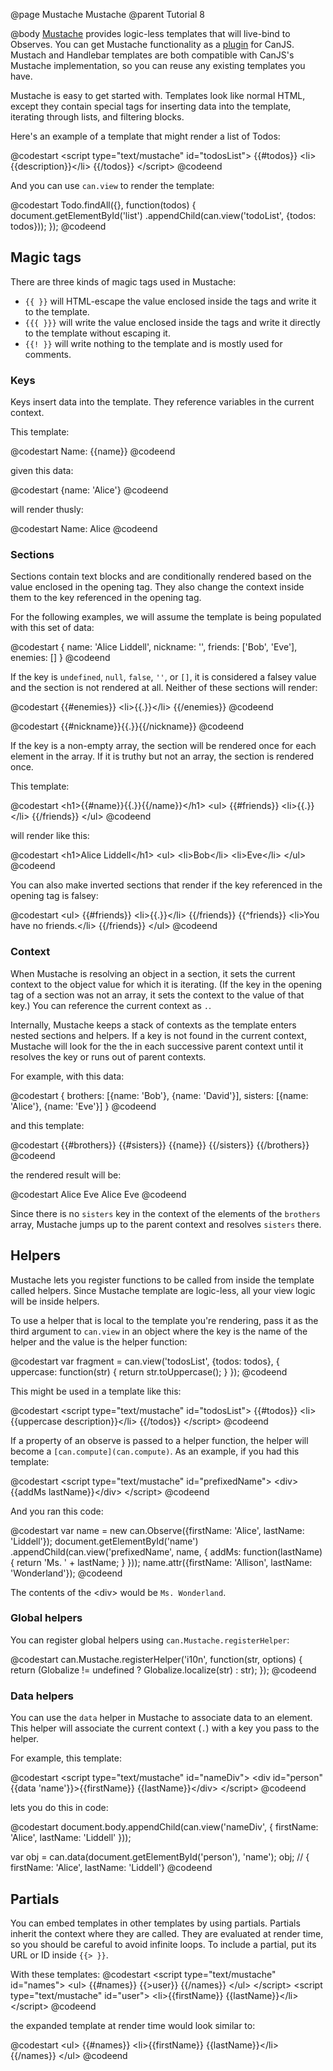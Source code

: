 @page Mustache Mustache
@parent Tutorial 8

@body
[Mustache](can.Mustache) provides logic-less templates that will live-bind to
Observes. You can get Mustache functionality as a [plugin](http://canjs.us/release/latest/can.view.mustache.js)
for CanJS. Mustach and Handlebar templates are both compatible with CanJS's
Mustache implementation, so you can reuse any existing templates you have.

Mustache is easy to get started with. Templates look like normal HTML, except
they contain special tags for inserting data into the template, iterating
through lists, and filtering blocks.

Here's an example of a template that might render a list of Todos:

@codestart
&lt;script type="text/mustache" id="todosList">
{{#todos}}
&lt;li>{{description}}&lt;/li>
{{/todos}}
&lt;/script>
@codeend

And you can use `can.view` to render the template:

@codestart
Todo.findAll({}, function(todos) {
	document.getElementById('list')
		.appendChild(can.view('todoList', {todos: todos}));
});
@codeend

## Magic tags

There are three kinds of magic tags used in Mustache:

- `{{ }}` will HTML-escape the value enclosed inside the tags and write it to
the template.
- `{{{ }}}` will write the value enclosed inside the tags and write it directly
to the template without escaping it.
- `{{! }}` will write nothing to the template and is mostly used for comments.

### Keys

Keys insert data into the template. They reference variables in the current
context.

This template:

@codestart
Name: {{name}}
@codeend

given this data:

@codestart
{name: 'Alice'}
@codeend

will render thusly:

@codestart
Name: Alice
@codeend

### Sections

Sections contain text blocks and are conditionally rendered based on the value
enclosed in the opening tag. They also change the context inside them to the
key referenced in the opening tag.

For the following examples, we will assume the template is being populated with
this set of data:

@codestart
{
	name: 'Alice Liddell',
	nickname: '',
	friends: ['Bob', 'Eve'],
	enemies: []
}
@codeend

If the key is `undefined`, `null`, `false`, `''`, or `[]`, it is considered
a falsey value and the section is not rendered at all. Neither of these sections
will render:

@codestart
{{#enemies}}
&lt;li>{{.}}&lt;/li>
{{/enemies}}
@codeend

@codestart
{{#nickname}}{{.}}{{/nickname}}
@codeend

If the key is a non-empty array, the section will be rendered once for each
element in the array. If it is truthy but not an array, the section is rendered
once.

This template:

@codestart
&lt;h1>{{#name}}{{.}}{{/name}}&lt;/h1>
&lt;ul>
	{{#friends}}
	&lt;li>{{.}}&lt;/li>
	{{/friends}}
&lt;/ul>
@codeend

will render like this:

@codestart
&lt;h1>Alice Liddell&lt;/h1>
&lt;ul>
	&lt;li>Bob&lt;/li>
	&lt;li>Eve&lt;/li>
&lt;/ul>
@codeend

You can also make inverted sections that render if the key referenced in the
opening tag is falsey:

@codestart
&lt;ul>
	{{#friends}}
	&lt;li>{{.}}&lt;/li>
	{{/friends}}
	{{^friends}}
	&lt;li>You have no friends.&lt;/li>
	{{/friends}}
&lt;/ul>
@codeend

### Context

When Mustache is resolving an object in a section, it sets the current context
to the object value for which it is iterating. (If the key in the opening tag
of a section was not an array, it sets the context to the value of that key.)
You can reference the current context as `.`.

Internally, Mustache keeps a stack of contexts as the template enters nested
sections and helpers. If a key is not found in the current context, Mustache
will look for the the in each successive parent context until it resolves the
key or runs out of parent contexts.

For example, with this data:

@codestart
{
	brothers: [{name: 'Bob'}, {name: 'David'}],
	sisters: [{name: 'Alice'}, {name: 'Eve'}]
}
@codeend

and this template:

@codestart
{{#brothers}}
	{{#sisters}}
		{{name}}
	{{/sisters}}
{{/brothers}}
@codeend

the rendered result will be:

@codestart
Alice
Eve
Alice
Eve
@codeend

Since there is no `sisters` key in the context of the elements of the `brothers`
array, Mustache jumps up to the parent context and resolves `sisters` there.

## Helpers

Mustache lets you register functions to be called from inside the template called
helpers. Since Mustache template are logic-less, all your view logic will be
inside helpers.

To use a helper that is local to the template you're rendering, pass it as the
third argument to `can.view` in an object where the key is the name of the helper
and the value is the helper function:

@codestart
var fragment = can.view('todosList', {todos: todos}, {
	uppercase: function(str) {
		return str.toUppercase();
	}
});
@codeend

This might be used in a template like this:

@codestart
&lt;script type="text/mustache" id="todosList">
{{#todos}}
&lt;li>{{uppercase description}}&lt;/li>
{{/todos}}
&lt;/script>
@codeend

If a property of an observe is passed to a helper function, the helper will
become a `[can.compute](can.compute)`. As an example, if you had this template:

@codestart
&lt;script type="text/mustache" id="prefixedName">
&lt;div>{{addMs lastName}}&lt;/div>
&lt;/script>
@codeend

And you ran this code:

@codestart
var name = new can.Observe({firstName: 'Alice', lastName: 'Liddell'});
document.getElementById('name')
	.appendChild(can.view('prefixedName', name, {
		addMs: function(lastName) {
			return 'Ms. ' + lastName;
		}
	}));
name.attr({firstName: 'Allison', lastName: 'Wonderland'});
@codeend

The contents of the &lt;div> would be `Ms. Wonderland`.

### Global helpers

You can register global helpers using `can.Mustache.registerHelper`:

@codestart
can.Mustache.registerHelper('i10n', function(str, options) {
	return (Globalize != undefined ? Globalize.localize(str) : str);
});
@codeend

### Data helpers

You can use the `data` helper in Mustache to associate data to an element. This
helper will associate the current context (`.`) with a key you pass to the
helper.

For example, this template:

@codestart
&lt;script type="text/mustache" id="nameDiv">
&lt;div id="person" {{data 'name'}}>{{firstName}} {{lastName}}&lt;/div>
&lt;/script>
@codeend

lets you do this in code:

@codestart
document.body.appendChild(can.view('nameDiv', {
	firstName: 'Alice',
	lastName: 'Liddell'
}));

var obj = can.data(document.getElementById('person'), 'name');
obj; // { firstName: 'Alice', lastName: 'Liddell'}
@codeend

## Partials

You can embed templates in other templates by using partials. Partials inherit
the context where they are called. They are evaluated at render time, so you
should be careful to avoid infinite loops. To include a partial, put its URL or
ID inside `{{> }}`.

With these templates:
@codestart
&lt;script type="text/mustache" id="names">
&lt;ul>
{{#names}}
	{{>user}}
{{/names}}
&lt;/ul>
&lt;/script>
&lt;script type="text/mustache" id="user">
&lt;li>{{firstName}} {{lastName}}&lt;/li>
&lt;/script>
@codeend

the expanded template at render time would look similar to:

@codestart
&lt;ul>
{{#names}}
	&lt;li>{{firstName}} {{lastName}}&lt;/li>
{{/names}}
&lt;/ul>
@codeend
